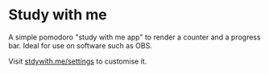 Study with me
=============

A simple pomodoro "study with me app" to render a counter and a progress bar. Ideal for use on software such as OBS.

Visit [stdywith.me/settings](stdywith.me/settings) to customise it.
